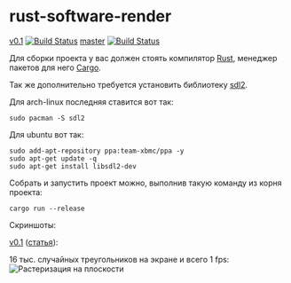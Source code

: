 # rust-software-render 

[v0.1](https://github.com/ReanGD/rust-software-render/tree/v01) [![Build Status](https://travis-ci.org/ReanGD/rust-software-render.svg?branch=v01)](https://travis-ci.org/ReanGD/rust-software-render) 
[master](https://github.com/ReanGD/rust-software-render/tree/master) [![Build Status](https://travis-ci.org/ReanGD/rust-software-render.svg?branch=master)](https://travis-ci.org/ReanGD/rust-software-render)

Для сборки проекта у вас должен стоять компилятор [Rust](http://www.rust-lang.org/), менеджер пакетов для него [Cargo](https://crates.io/).

Так же дополнительно требуется установить библиотеку [sdl2](https://www.libsdl.org/download-2.0.php).

Для arch-linux последняя ставится вот так:
```Shell
sudo pacman -S sdl2
```
Для ubuntu вот так:
```Shell
sudo add-apt-repository ppa:team-xbmc/ppa -y
sudo apt-get update -q
sudo apt-get install libsdl2-dev
```

Собрать и запустить проект можно, выполнив такую команду из корня проекта:
```Shell
cargo run --release
```

Скриншоты:

[v0.1](https://github.com/ReanGD/rust-software-render/tree/v01) ([статья](http://reangdblog.blogspot.com/2015/08/software-render-rust.html)):

16 тыс. случайных треугольников на экране и всего 1 fps:
![Растеризация на плоскости](https://github.com/ReanGD/rust-software-render/blob/master/screenshots/scene_1.png "Растеризация на плоскости")
